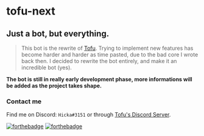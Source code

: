 # tofu-next
## Just a bot, but everything.
> This bot is the rewrite of [Tofu](https://hicka.dev/Tofu). Trying to implement new features has become harder and harder as time pasted, due to the bad core I wrote back then. I decided to rewrite the bot entirely, and make it an incredible bot (yes).

**The bot is still in really early development phase, more informations will be added as the project takes shape.**

### Contact me
Find me on Discord: `Hicka#3151` or through [Tofu's Discord Server](https://discord.gg/tpHkjZaP7e).

[![forthebadge](https://forthebadge.com/images/badges/made-with-typescript.svg)](https://forthebadge.com)
[![forthebadge](https://forthebadge.com/images/badges/works-on-my-machine.svg)](https://forthebadge.com)
